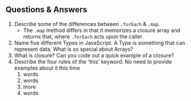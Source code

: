 ## Questions & Answers
1. Describe some of the differences between `.forEach` & `.map`.
	- The `.map` method differs in that it memorizes a closure array and returns that, where `.forEach` acts upon the caller.
2. Name five different Types in JavaScript. A Type is something that can represent data. What is so special about Arrays?
3. What is closure? Can you code out a quick example of a closure?
4. Describe the four rules of the 'this' keyword. No need to provide examples about it this time
	1. words 
	2. words
	3. more
	4. words
